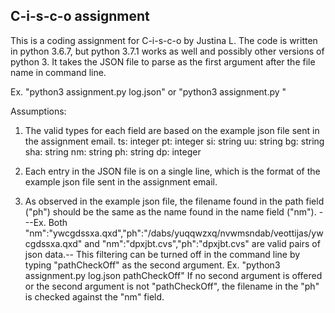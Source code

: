 ## C-i-s-c-o assignment

This is a coding assignment for C-i-s-c-o by Justina L.
The code is written in python 3.6.7, but python 3.7.1 works as well and possibly other versions of python 3. It takes the JSON file to parse as the first argument after the file name in command line.

Ex. "python3 assignment.py log.json" or "python3 assignment.py <path to file from current directory>"

Assumptions:
1. The valid types for each field are based on the example json file sent in the assignment email.
ts: integer
pt: integer
si: string
uu: string
bg: string
sha: string
nm: string
ph: string
dp: integer

2. Each entry in the JSON file is on a single line, which is the format of the example json file sent in the assignment email.
3. As observed in the example json file, the filename found in the path field ("ph") should be the same as the name found in the name field ("nm").
---Ex. Both "nm":"ywcgdssxa.qxd","ph":"/dabs/yuqqwzxq/nvwmsndab/veottijas/ywcgdssxa.qxd" and "nm":"dpxjbt.cvs","ph":"dpxjbt.cvs" are valid pairs of json data.--
This filtering can be turned off in the command line by typing "pathCheckOff" as the second argument.
Ex. "python3 assignment.py log.json pathCheckOff" If no second argument is offered or the second argument is not "pathCheckOff", the filename in the "ph" is checked against the "nm" field.
